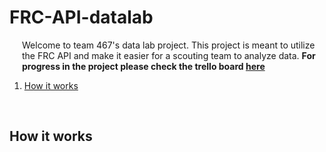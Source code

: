 

<h1> FRC-API-datalab </h1>
 <p style="margin-left: 20px">Welcome to team 467's data lab project. This project is meant to utilize the FRC API and make it easier for a scouting team to analyze data.
 <b>For progress in the project please check the trello board
  <a href="https://trello.com/b/i3jLi3bb" target="blank">here</a>
  </b>
  </p>
  
  <ol>
  <li href="mode"><a href="mode">How it works</a></li>
 </ol>
 </br>
 
 <h2> How it works </h2>
